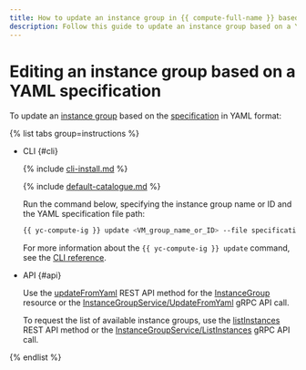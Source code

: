 ```yaml
---
title: How to update an instance group in {{ compute-full-name }} based on a YAML specification
description: Follow this guide to update an instance group based on a YAML specification.
---
```


# Editing an instance group based on a YAML specification

To update an [instance group](../../concepts/instance-groups/index.md) based on the [specification](../../concepts/instance-groups/specification.md) in YAML format:

{% list tabs group=instructions %}

- CLI {#cli}

  {% include [cli-install.md](../../../_includes/cli-install.md) %}

  {% include [default-catalogue.md](../../../_includes/default-catalogue.md) %}

  Run the command below, specifying the instance group name or ID and the YAML specification file path:
  
  ```bash
  {{ yc-compute-ig }} update <VM_group_name_or_ID> --file specification.yaml
  ```

  For more information about the `{{ yc-compute-ig }} update` command, see the [CLI reference](../../../cli/cli-ref/compute/cli-ref/instance-group/update.md).

- API {#api}

  Use the [updateFromYaml](../../instancegroup/api-ref/InstanceGroup/updateFromYaml.md) REST API method for the [InstanceGroup](../../instancegroup/api-ref/InstanceGroup/index.md) resource or the [InstanceGroupService/UpdateFromYaml](../../instancegroup/api-ref/grpc/InstanceGroup/updateFromYaml.md) gRPC API call.

  To request the list of available instance groups, use the [listInstances](../../instancegroup/api-ref/InstanceGroup/listInstances.md) REST API method or the [InstanceGroupService/ListInstances](../../instancegroup/api-ref/grpc/InstanceGroup/listInstances.md) gRPC API call.

{% endlist %}